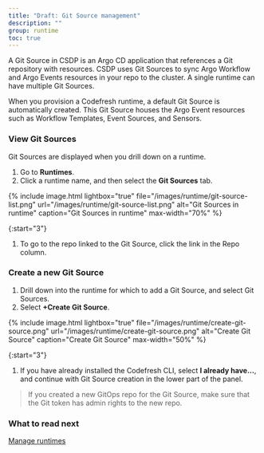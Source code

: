```yaml
---
title: "Draft: Git Source management"
description: ""
group: runtime
toc: true
---
```


A Git Source in CSDP is an Argo CD application that references a Git repository with resources. CSDP uses Git Sources to sync Argo Workflow and Argo Events resources in your repo to the cluster. 
A single runtime can have multiple Git Sources.


When you provision a Codefresh runtime, a default Git Source is automatically created. This Git Source houses the Argo Event resources such as Workflow Templates, Event Sources, and Sensors. 


### View Git Sources
Git Sources are displayed when you drill down on a runtime. 

1. Go to **Runtimes**.
1. Click a runtime name, and then select the **Git Sources** tab.  

  {% include 
	image.html 
	lightbox="true" 
	file="/images/runtime/git-source-list.png" 
	url="/images/runtime/git-source-list.png" 
	alt="Git Sources in runtime" 
	caption="Git Sources in runtime"
    max-width="70%" 
%}

{:start="3"}
1. To go to the repo linked to the Git Source, click the link in the Repo column.

### Create a new Git Source
1. Drill down into the runtime for which to add a Git Source, and select Git Sources.
1. Select **+Create Git Source**.  

  {% include 
	image.html 
	lightbox="true" 
	file="/images/runtime/create-git-source.png" 
	url="/images/runtime/create-git-source.png" 
	alt="Create Git Source" 
	caption="Create Git Source"
    max-width="50%" 
%}

{:start="3"}
1. If you have already installed the Codefresh CLI, select **I already have...**, and continue with Git Source creation in the lower part of the panel.
  >If you created a new GitOps repo for the Git Source, make sure that the Git token has admin rights to the new repo.


### What to read next
[Manage runtimes]({{site.baseurl}}/docs/runtime/monitor-manage-runtimes/)
